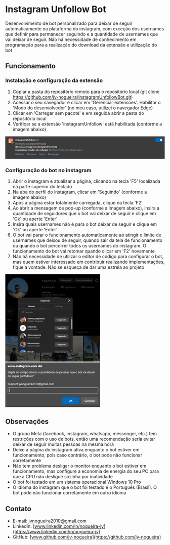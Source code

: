 # Instagram Unfollow Bot

Desenvolvimento de bot personalizado para deixar de seguir automaticamente na plataforma do instagram, com exceção dos usernames que definir para permanecer seguindo e a quantidade de usernames que vai deixar de seguir. Não há necessidade de conhecimento em programação para a realização do download da extensão e utilização do bot

## Funcionamento

### Instalação e configuração da extensão
1. Copiar a pasta do repositório remoto para o repositório local (git clone https://github.com/jv-nogueira/instagramUnfollowBot.git)
2. Acessar o seu navegador e clicar em 'Gerenciar extensões'. Habilitar o 'Modo do desenvolvedor' (no meu caso, utilizei o navegador Edge)
3. Clicar em 'Carregar sem pacote' e em seguida abrir a pasta do repositório local
4. Verificar se a extensão 'instagramUnfollow' está habilitada (conforme a imagem abaixo)

![Visualização no navegador Edge da extensão instagramUnfollow](image/extensaoEdge.png)

### Configuração do bot no instagram
1. Abrir o instagram e atualizar a página, clicando na tecla 'F5' localizada na parte superior do teclado
2. Na aba do perfil do instagram, clicar em 'Seguindo' (conforme a imagem abaixo)
3. Após a página estar totalmente carregada, clique na tecla 'F2'
4. Ao abrir a mensagem de pop-up (conforme a imagem abaixo), insira a quantidade de seguidores que o bot vai deixar de seguir e clique em 'Ok' ou aperte 'Enter'
5. Insira quais usernames não é para o bot deixar de seguir e clique em 'Ok' ou aperte 'Enter'
6. O bot vai parar o funcionamento automaticamente ao atingir o limite de usernames que deixou de seguir, quando sair da tela de funcionamento ou quando o bot percorrer todos os usernames do instagram. O funcionamento do bot vai retomar quando clicar em 'F2' novamente
7. Não há necessidade de utilizar o editor de código para configurar o bot, mas quem estiver interessado em contribuir realizando implementações, fique a vontade. Não se esqueça de dar uma estrela ao projeto

<p float="flex">
  <img src="image/printSeguindo.png" alt="Visualização das pessoas que estão seguindo no Instagram" width="300px">
  <img src="image/printPromptQuantidade.png" alt="Visualização do prompt perguntando a quantidade para unfollow" width="300px">
</p>

## Observações

- O grupo Meta (facebook, instagram, whatsapp, messenger, etc.) tem restrições com o uso de bots, então uma recomendação seria evitar deixar de seguir muitas pessoas na mesma hora
- Deixe a página do instagram ativa enquanto o bot estiver em funcionamento, pois caso contrário, o bot pode não funcionar corretamente
- Não tem problema desligar o monitor enquanto o bot estiver em funcionamento, mas configure a economia de energia do seu PC para que a CPU não desligue sozinha por inatividade
- O bot foi testado em um sistema operacional Windows 10 Pro
- O idioma do instagram que o bot foi testado é o Português (Brasil). O bot pode não funcionar corretamente em outro idioma

## Contato

- E-mail: [jvnogueira2010@gmail.com](mailto:jvnogueira2010@gmail.com)
- LinkedIn: [www.linkedin.com/in/nogueira-jv](https://www.linkedin.com/in/nogueira-jv)
- GitHub: [www.github.com/jv-nogueira](https://github.com/jv-nogueira)